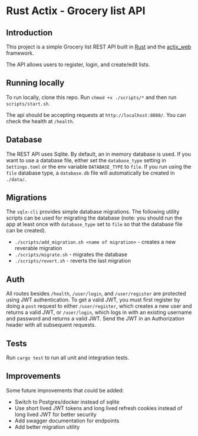 # Rust Actix - Grocery list API

## Introduction

This project is a simple Grocery list REST API built in [Rust](https://www.rust-lang.org/) and the [actix_web](https://docs.rs/actix-web/3.3.2/actix_web/index.html) framework.

The API allows users to register, login, and create/edit lists.

## Running locally

To run locally, clone this repo. Run `chmod +x ./scripts/*` and then run `scripts/start.sh`.

The api should be accepting requests at `http://localhost:8080/`. You can check the health at `/health`.

## Database

The REST API uses Sqlite. By default, an in memory database is used. If you want to use a database file, either set the `database_type` setting in `Settings.toml` or the env variable `DATABASE_TYPE` to `file`. If you run using the `file` database type, a `database.db` file will automatically be created in `./data/`.

## Migrations

The `sqlx-cli` provides simple database migrations. The following utility scripts can be used for migrating the database (note: you should run the app at least once with `database_type` set to `file` so that the database file can be created).

+ `./scripts/add_migration.sh <name of migration>` - creates a new reverable migration
+ `./scripts/migrate.sh` - migrates the database
+ `./scripts/revert.sh` - reverts the last migration

## Auth

All routes besides `/health`, `/user/login`, and `/user/register` are protected using JWT authentication. To get a valid JWT, you must first register by doing a `post` request to either `/user/register`, which creates a new user and returns a valid JWT, or `/user/login`, which logs in with an existing username and password and returns a valid JWT. Send the JWT in an Authorization header with all subsequent requests.

## Tests

Run `cargo test` to run all unit and integration tests.

## Improvements

Some future improvements that could be added:

+ Switch to Postgres/docker instead of sqlite
+ Use short lived JWT tokens and long lived refresh cookies instead of long lived JWT for better security
+ Add swagger documentation for endpoints
+ Add better migration utility

